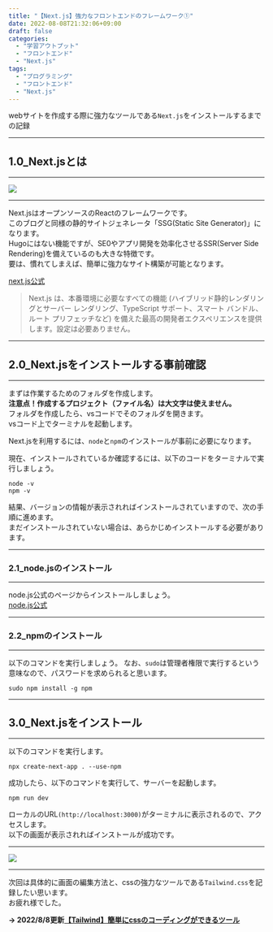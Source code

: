 ```yaml
---
title: "【Next.js】強力なフロントエンドのフレームワーク①"
date: 2022-08-08T21:32:06+09:00
draft: false
categories:
  - "学習アウトプット"
  - "フロントエンド"
  - "Next.js"
tags:
  - "プログラミング"
  - "フロントエンド"
  - "Next.js"
---
```


webサイトを作成する際に強力なツールである``Next.js``をインストールするまでの記録
<!--more-->

***
## 1.0_Next.jsとは
***
![](../../img/13_nextjs01.png)
***
Next.jsはオープンソースのReactのフレームワークです。  
このブログと同様の静的サイトジェネレータ「SSG(Static Site Generator)」になります。  
Hugoにはない機能ですが、SE0やアプリ開発を効率化させるSSR(Server Side Rendering)を備えているのも大きな特徴です。  
要は、慣れてしまえば、簡単に強力なサイト構築が可能となります。

[next.js公式](https://nextjs.org/)  
>Next.js は、本番環境に必要なすべての機能 (ハイブリッド静的レンダリングとサーバー レンダリング、TypeScript サポート、スマート バンドル、ルート プリフェッチなど) を備えた最高の開発者エクスペリエンスを提供します。設定は必要ありません。


***
## 2.0_Next.jsをインストールする事前確認
***


まずは作業するためのフォルダを作成します。  
**注意点！作成するプロジェクト（ファイル名）は大文字は使えません。**  
フォルダを作成したら、vsコードでそのフォルダを開きます。  
vsコード上でターミナルを起動します。  

Next.jsを利用するには、``node``と``npm``のインストールが事前に必要になります。

現在、インストールされているか確認するには、以下のコードをターミナルで実行しましょう。
```
node -v
npm -v
```

結果、バージョンの情報が表示されればインストールされていますので、次の手順に進めます。  
まだインストールされていない場合は、あらかじめインストールする必要があります。 
***
### 2.1_node.jsのインストール
***
node.js公式のページからインストールしましょう。  
[node.js公式](https://nodejs.org/ja/)  

***
### 2.2_npmのインストール
***
以下のコマンドを実行しましょう。
なお、``sudo``は管理者権限で実行するという意味なので、パスワードを求められると思います。
```
sudo npm install -g npm
```  

***
## 3.0_Next.jsをインストール
***
以下のコマンドを実行します。

```
npx create-next-app . --use-npm
```
成功したら、以下のコマンドを実行して、サーバーを起動します。

```
npm run dev
```
ローカルのURL``(http://localhost:3000)``がターミナルに表示されるので、アクセスします。  
以下の画面が表示されればインストールが成功です。
***
![](../../img/13_nextjs02.png)
***
次回は具体的に画面の編集方法と、cssの強力なツールである``Tailwind.css``を記録したい思います。  
お疲れ様でした。  
  

**→ 2022/8/8更新[【Tailwind】簡単にcssのコーディングができるツール](https://daideguchi.github.io/tec_studies_blog/post/14_tailwindcss/)**  
  
